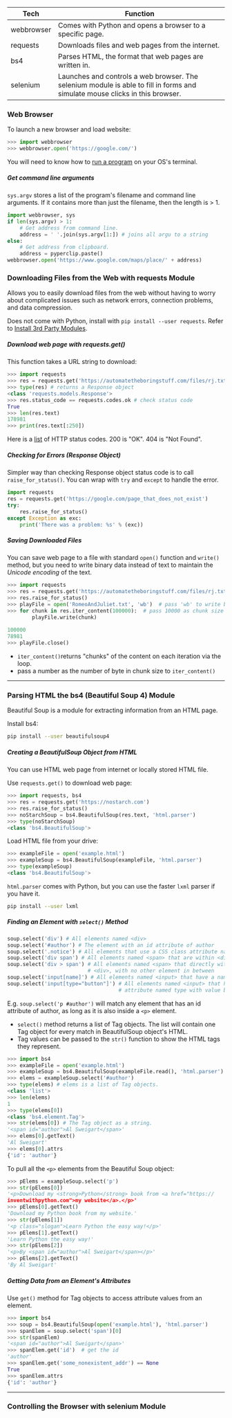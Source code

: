 
| Tech       | Function                                                                                                                     |
| ---------- | ---------------------------------------------------------------------------------------------------------------------------- |
| webbrowser | Comes with Python and opens a browser to a specific page.                                                                    |
| requests   | Downloads files and web pages from the internet.                                                                             |
| bs4        | Parses HTML, the format that web pages are written in.                                                                       |
| selenium   | Launches and controls a web browser. The selenium module is able to fill in forms and simulate mouse clicks in this browser. |

### Web Browser
To launch a new browser and load website:
```py
>>> import webbrowser
>>> webbrowser.open('https://google.com/')
```

You will need to know how to [run a program](Running%20Programs.md) on your OS's terminal.

##### Get command line arguments
`sys.argv` stores a list of the program's filename and command line arguments. If it contains more than just the filename, then the length is > 1.
```py
import webbrowser, sys
if len(sys.argv) > 1:
	# Get address from command line.
	address = ' '.join(sys.argv[1:]) # joins all argu to a string
else:
	# Get address from clipboard.
	address = pyperclip.paste()
webbrowser.open('https://www.google.com/maps/place/' + address)
```

### Downloading Files from the Web with requests Module
Allows you to easily download files from the web without having to worry about complicated issues such as network errors, connection problems, and data compression.

Does not come with Python, install with `pip install --user requests`. Refer to [Install 3rd Party Modules](Install%203rd%20Party%20Modules.md).

##### Download web page with requests.get()
This function takes a URL string to download:
```py
>>> import requests
>>> res = requests.get('https://automatetheboringstuff.com/files/rj.txt')
>>> type(res) # returns a Response object
<class 'requests.models.Response'>
>>> res.status_code == requests.codes.ok # check status code
True
>>> len(res.text)
178981
>>> print(res.text[:250])
```
Here is a [list](https://en.wikipedia.org/wiki/List_of_HTTP_status_codes) of HTTP status codes. 200 is "OK". 404 is "Not Found".

##### Checking for Errors (Response Object)
Simpler way than checking Response object status code is to call `raise_for_status()`. You can wrap with `try` and `except` to handle the error.
```py
import requests
res = requests.get('https://google.com/page_that_does_not_exist')
try:
	res.raise_for_status()
except Exception as exc:
	print('There was a problem: %s' % (exc))
```

##### Saving Downloaded Files
You can save web page to a file with standard `open()` function and `write()` method, but you need to write binary data instead of text to maintain the *Unicode encoding* of the text.
```py
>>> import requests
>>> res = requests.get('https://automatetheboringstuff.com/files/rj.txt')
>>> res.raise_for_status()
>>> playFile = open('RomeoAndJuliet.txt', 'wb')  # pass 'wb' to write binary
>>> for chunk in res.iter_content(100000):  # pass 10000 as chunk size in bytes
		playFile.write(chunk)
		
100000
78981
>>> playFile.close()
```
- `iter_content()`returns "chunks" of the content on each iteration via the loop. 
- pass a number as the number of byte in chunk size to `iter_content()`

---
### Parsing HTML the bs4 (Beautiful Soup 4) Module
Beautiful Soup is a module for extracting information from an HTML page.

Install bs4:
```sh
pip install --user beautifulsoup4
```

##### Creating a BeautifulSoup Object from HTML
You can use HTML web page from internet or locally stored HTML file.

Use `requests.get()` to download web page:
```py
>>> import requests, bs4
>>> res = requests.get('https://nostarch.com')
>>> res.raise_for_status()
>>> noStarchSoup = bs4.BeautifulSoup(res.text, 'html.parser')
>>> type(noStarchSoup)
<class 'bs4.BeautifulSoup'>
```

Load HTML file from your drive:
```py
>>> exampleFile = open('example.html')
>>> exampleSoup = bs4.BeautifulSoup(exampleFile, 'html.parser')
>>> type(exampleSoup)
<class 'bs4.BeautifulSoup'>
```

`html.parser` comes with Python, but you can use the faster `lxml` parser if you have it.
```sh
pip install --user lxml
```

##### Finding an Element with `select()` Method
```py
soup.select('div') # All elements named <div>
soup.select('#author') # The element with an id attribute of author
soup.select('.notice') # All elements that use a CSS class attribute named notice
soup.select('div span') # All elements named <span> that are within <div>
soup.select('div > span') # All elements named <span> that directly within
						  # <div>, with no other element in between
soup.select('input[name]') # All elements named <input> that have a name attr
soup.select('input[type="button"]') # All elements named <input> that have an
									# attribute named type with value button
```

E.g. `soup.select('p #author')` will match any element that has an id attribute of author, as long as it is also inside a `<p>` element.

- `select()` method returns a list of Tag objects. The list will contain one Tag object for every match in BeautifulSoup object's HTML.
- Tag values can be passed to the `str()` function to show the HTML tags they represent.
```py
>>> import bs4
>>> exampleFile = open('example.html')
>>> exampleSoup = bs4.BeautifulSoup(exampleFile.read(), 'html.parser')
>>> elems = exampleSoup.select('#author')
>>> type(elems) # elems is a list of Tag objects.
<class 'list'>
>>> len(elems)
1
>>> type(elems[0])
<class 'bs4.element.Tag'>
>>> str(elems[0]) # The Tag object as a string.
'<span id="author">Al Sweigart</span>'
>>> elems[0].getText()
'Al Sweigart'
>>> elems[0].attrs
{'id': 'author'}
```

To pull all the `<p>` elements from the Beautiful Soup object:
```py
>>> pElems = exampleSoup.select('p')
>>> str(pElems[0])
'<p>Download my <strong>Python</strong> book from <a href="https://
inventwithpython.com">my website</a>.</p>'
>>> pElems[0].getText()
'Download my Python book from my website.'
>>> str(pElems[1])
'<p class="slogan">Learn Python the easy way!</p>'
>>> pElems[1].getText()
'Learn Python the easy way!'
>>> str(pElems[2])
'<p>By <span id="author">Al Sweigart</span></p>'
>>> pElems[2].getText()
'By Al Sweigart'
```

##### Getting Data from an Element's Attributes
Use `get()` method for Tag objects to access attribute values from an element.
```py
>>> import bs4
>>> soup = bs4.BeautifulSoup(open('example.html'), 'html.parser')
>>> spanElem = soup.select('span')[0]
>>> str(spanElem)
'<span id="author">Al Sweigart</span>'
>>> spanElem.get('id')  # get the id
'author'
>>> spanElem.get('some_nonexistent_addr') == None
True
>>> spanElem.attrs
{'id': 'author'}
```

---
### Controlling the Browser with selenium Module

